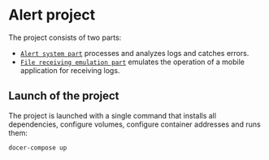 # Alert project
The project consists of two parts:
- [`Alert system part`](https://github.com/SkrobatDmitry/alert_project/tree/master/alert_system) processes and analyzes logs and catches errors.
- [`File receiving emulation part`](https://github.com/SkrobatDmitry/alert_project/tree/master/file_receiving_emulator) emulates the operation of a mobile application for receiving logs.

## Launch of the project
The project is launched with a single command that installs all dependencies, configure volumes, configure container addresses and runs them:
```bash
docer-compose up
```